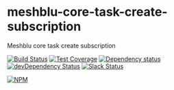 # meshblu-core-task-create-subscription
Meshblu core task create subscription

[![Build Status](https://travis-ci.org/octoblu/meshblu-core-task-create-subscription.svg?branch=master)](https://travis-ci.org/octoblu/meshblu-core-task-create-subscription)
[![Test Coverage](https://codecov.io/gh/octoblu/meshblu-core-task-create-subscription/branch/master/graph/badge.svg)](https://codecov.io/gh/octoblu/meshblu-core-task-create-subscription)
[![Dependency status](http://img.shields.io/david/octoblu/meshblu-core-task-create-subscription.svg?style=flat)](https://david-dm.org/octoblu/meshblu-core-task-create-subscription)
[![devDependency Status](http://img.shields.io/david/dev/octoblu/meshblu-core-task-create-subscription.svg?style=flat)](https://david-dm.org/octoblu/meshblu-core-task-create-subscription#info=devDependencies)
[![Slack Status](http://community-slack.octoblu.com/badge.svg)](http://community-slack.octoblu.com)

[![NPM](https://nodei.co/npm/meshblu-core-task-create-subscription.svg?style=flat)](https://npmjs.org/package/meshblu-core-task-create-subscription)

